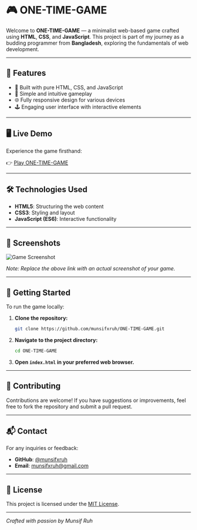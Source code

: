 # 🎮 ONE-TIME-GAME

Welcome to **ONE-TIME-GAME** — a minimalist web-based game crafted using **HTML**, **CSS**, and **JavaScript**. This project is part of my journey as a budding programmer from **Bangladesh**, exploring the fundamentals of web development.

---

## 🚀 Features

- 🧱 Built with pure HTML, CSS, and JavaScript
- 🎯 Simple and intuitive gameplay
- 🌐 Fully responsive design for various devices
- 🕹️ Engaging user interface with interactive elements

---

## 🖥️ Live Demo

Experience the game firsthand:

👉 [Play ONE-TIME-GAME](https://munsifxruh.github.io/ONE-TIME-GAME/)

---

## 🛠️ Technologies Used

- **HTML5**: Structuring the web content
- **CSS3**: Styling and layout
- **JavaScript (ES6)**: Interactive functionality

---

## 📸 Screenshots

![Game Screenshot](https://i.ibb.co/j7hs5Zt/Picsart-25-05-22-04-12-32-478-min.jpg)



*Note: Replace the above link with an actual screenshot of your game.*

---

## 📂 Getting Started

To run the game locally:

1. **Clone the repository:**

   ```bash
   git clone https://github.com/munsifxruh/ONE-TIME-GAME.git
   ```

2. **Navigate to the project directory:**

   ```bash
   cd ONE-TIME-GAME
   ```

3. **Open `index.html` in your preferred web browser.**

---

## 🤝 Contributing

Contributions are welcome! If you have suggestions or improvements, feel free to fork the repository and submit a pull request.

---

## 📬 Contact

For any inquiries or feedback:

- **GitHub**: [@munsifxruh](https://github.com/munsifxruh)
- **Email**: [munsifxruh@gmail.com](mailto:munsifxruh@gmail.com)

---

## 📄 License

This project is licensed under the [MIT License](LICENSE).

---

*Crafted with passion by Munsif Ruh*
